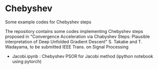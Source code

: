 # Chebyshev
Some example codes for  Chebyshev steps 

The repository contains some codes implementing Chebyshev steps proposed in
"Convergence Acceleration via Chabyshev Steps: Plausible interpretation of Deep Unfolded Gradient Descent"
S. Takabe and T. Wadayama, to be submitted IEEE Trans. on Signal Processing 

* Jacobi.ipynb : Chebyshev PSOR for Jacobi method (ipython notebook using pytorch)


